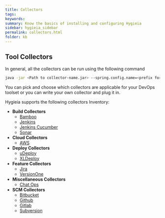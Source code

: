 ```yaml
---
title: Collectors
tags:
keywords:
summary: Know the basics of installing and configuring Hygieia 
sidebar: hygieia_sidebar
permalink: collectors.html
folder: kb
---
```


## Tool Collectors
In general, all the collectors can be run using the following command
```bash
java -jar <Path to collector-name.jar> --spring.config.name=<prefix for properties> --spring.config.location=<path to properties file location>
```

You can pick and choose which collectors are applicable for your DevOps toolset or you can write your own collector and plug it in.

Hygieia supports the following collectors Inventory:

- **Build Collectors**
  - [Bamboo](/Build/bamboo.md)
  - [Jenkins](jenkins.html)
  - [Jenkins Cucumber](cucumber.html)
  - [Sonar](sonar.html)
- **Cloud Collectors**
  - [AWS](aws.html)
- **Deploy Collectors**
  - [uDeploy](udeploy.html)
  - [XLDeploy](xldeploy.html)
- **Feature Collectors**
  - [Jira](jira.html)
  - [VersionOne](versionone.html)
- **Miscellaneous Collectors**
  - [Chat Ops](chatops.html)
- **SCM Collectors** 
  - [Bitbucket](bitbucket.html)
  - [Github](github.html)
  - [Gitlab](gitlab.html)
  - [Subversion](subversion.html)
